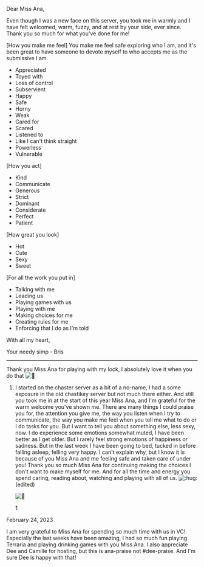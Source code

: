 Dear Miss Ana,

Even though I was a new face on this server, you took me in warmly and I have felt welcomed, warm, fuzzy, and at rest by your side, ever since. Thank you so much for what you've done for me!

[How you make me feel]
You make me feel safe exploring who I am, and it's been great to have someone to devote myself to who accepts me as the submissive I am. 

* Appreciated
* Toyed with
* Loss of control
* Subservient
* Happy
* Safe
* Horny
* Weak
* Cared for
* Scared
* Listened to
* Like I can't think straight
* Powerless
* Vulnerable

[How you act]
* Kind
* Communicate
* Generous
* Strict
* Dominant
* Considerate
* Perfect
* Patient

[How great you look]
* Hot
* Cute 
* Sexy
* Sweet

[For all the work you put in]
* Talking with me
* Leading us
* Playing games with us
* Playing with me
* Making choices for me
* Creating rules for me
* Enforcing that I do as I'm told

With all my heart,

Your needy simp - Bris

------------


Thank you Miss Ana for playing with my lock, I absolutely love it when you do that ![💜](https://discord.com/assets/ec10708f00b5b6767490ffe50dfe2663.svg)

1.  I started on the chaster server as a bit of a no-name, I had a some exposure in the old chastikey server but not much there either. And still you took me in at the start of this year Miss Ana, and I'm grateful for the warm welcome you've shown me. There are many things I could praise you for, the attention you give me, the way you listen when I try to communicate, the way you make me feel when you tell me what to do or I do tasks for you. But I want to tell you about something else, less sexy, now. I do experience some emotions somewhat muted, I have been better as I get older. But I rarely feel strong emotions of happiness or sadness. But in the last week I have been going to bed, tucked in before falling asleep, felling very happy. I can't explain why, but I know it is because of you Miss Ana and me feeling safe and taken care of under you! Thank you so much Miss Ana for continuing making the choices I don't want to make myself for me. And for all the time and energy you spend caring, reading about, watching and playing with all of us. ![:hug:](https://cdn.discordapp.com/emojis/870837415818985473.webp?size=100&quality=lossless) (edited)
    
    ![💜](https://discord.com/assets/ec10708f00b5b6767490ffe50dfe2663.svg)
    
    1
    

February 24, 2023

I am very grateful to Miss Ana for spending so much time with us in VC! Especially the last weeks have been amazing, I had so much fun playing Terraria and playing drinking games with you Miss Ana. I also appreciate Dee and Camille for hosting, but this is ana-praise not #dee-praise. And I'm sure Dee is happy with that!

